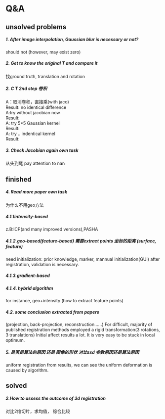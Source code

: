 # Q&A
## unsolved problems
##### 1. After image interpolation, Gaussian blur is necessary or not?
should not (however, may exist zero)
##### 2. Get to know the original T and compare it
找ground truth, translation and rotation
##### 2. C T 2nd step 卷积
A：取消卷积，直接乘(with jaco)
<br>
Result: no identical difference
<br>
A:try without jacobian now
<br>
Result:
<br>
A: try 5*5 Gaussian kernel 
<br>
Result:
<br>
A: try .. indentical kernel 
<br>
Result:
##### 3. Check Jacobian again   own task
从头到尾 pay attention to nan 
## finished
##### 4. Read more paper        own task
为什么不用geo方法  
##### 4.1.1intensity-based 
z.B:ICP(and many improved versions),PASHA
##### 4.1.2.geo-based(feature-based) 需要extract points 坐标的距离 (surface, feature) 
need initialization: prior knowledge, marker, mannual initialization(GUI)
after registration, validation is necessary.
##### 4.1.3.gradient-based 
##### 4.1.4. hybrid algorithm
for instance, geo+intensity (how to extract feature points)
##### 4.2. some conclusion extracted from papers
(projection, back-projection, reconstruction......)
For difficult, majority of published registration methods employed a rigid transformation(3 rotations, 3 translations)
Initial affect results a lot. It is very easy to be stuck in local optimum. 
##### 5.  是否是算法的原因 还是 图像的形状 对比ssd 参数原因还是算法原因
uniform registration
from results, we can see the uniform deformation is caused by algorithm. 
## solved
##### 2.How to assess the outcome of 3d registration 
对比2维切片，求均值， 综合比较
